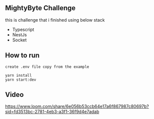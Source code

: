 ## MightyByte Challenge

this is challenge that i finished using below stack

- Typescript
- NestJs
- Socket

## How to run

```
create .env file copy from the example

yarn install
yarn start:dev
```

## Video

https://www.loom.com/share/6e056b53ccb64e17a6f867987c80697b?sid=fd3513bc-2781-4eb3-a3f1-36f9d4e7adab